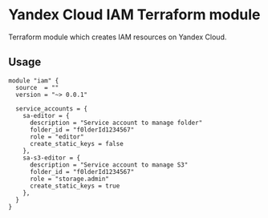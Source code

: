 # Yandex Cloud IAM Terraform module

Terraform module which creates IAM resources on Yandex Cloud.

## Usage
```hcl
module "iam" {
  source  = ""
  version = "~> 0.0.1"

  service_accounts = {
    sa-editor = {
      description = "Service account to manage folder"
      folder_id = "f0lderId1234567"
      role = "editor"
      create_static_keys = false
    },
    sa-s3-editor = {
      description = "Service account to manage S3"
      folder_id = "f0lderId1234567"
      role = "storage.admin"
      create_static_keys = true
    },
  }
}
```
